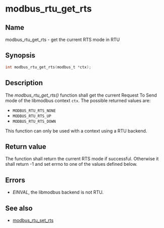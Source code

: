 # modbus_rtu_get_rts

## Name

modbus_rtu_get_rts - get the current RTS mode in RTU

## Synopsis

```c
int modbus_rtu_get_rts(modbus_t *ctx);
```

## Description

The *modbus_rtu_get_rts()* function shall get the current Request To Send mode
of the libmodbus context `ctx`. The possible returned values are:

- `MODBUS_RTU_RTS_NONE`
- `MODBUS_RTU_RTS_UP`
- `MODBUS_RTU_RTS_DOWN`

This function can only be used with a context using a RTU backend.

## Return value

The function shall return the current RTS mode if successful. Otherwise it
shall return -1 and set errno to one of the values defined below.

## Errors

- *EINVAL*, the libmodbus backend is not RTU.

## See also

- [modbus_rtu_set_rts](modbus_rtu_set_rts.md)

